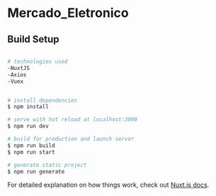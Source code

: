 # Mercado_Eletronico

## Build Setup

```bash

# technologies used
-NuxtJS
-Axios
-Vuex


# install dependencies
$ npm install

# serve with hot reload at localhost:3000
$ npm run dev

# build for production and launch server
$ npm run build
$ npm run start

# generate static project
$ npm run generate


```

For detailed explanation on how things work, check out [Nuxt.js docs](https://nuxtjs.org).
